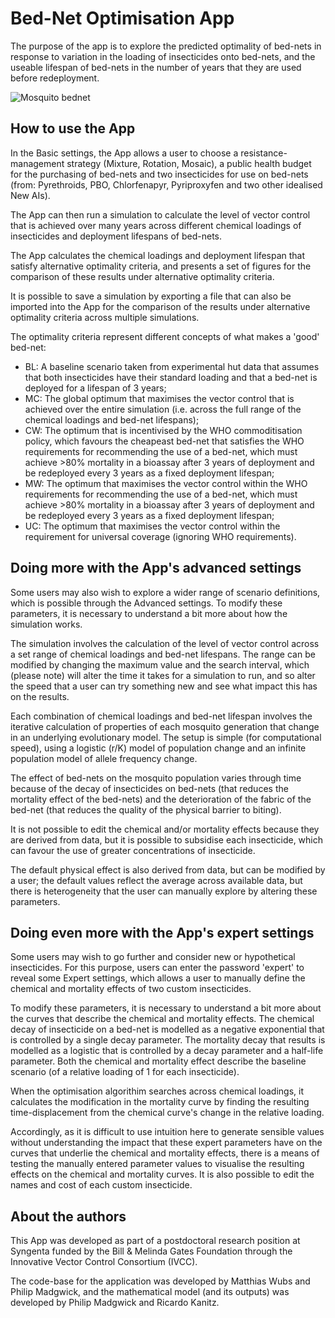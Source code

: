 # Bed-Net Optimisation App

The purpose of the app is to explore the predicted optimality of bed-nets in response to variation in the loading of insecticides onto bed-nets, and the useable lifespan of bed-nets in the number of years that they are used before redeployment.

![Mosquito bednet](www/mosquito-bednet.png)

## How to use the App

In the Basic settings, the App allows a user to choose a resistance-management strategy (Mixture, Rotation, Mosaic), a public health budget for the purchasing of bed-nets and two insecticides for use on bed-nets (from: Pyrethroids, PBO, Chlorfenapyr, Pyriproxyfen and two other idealised New AIs).

The App can then run a simulation to calculate the level of vector control that is achieved over many years across different chemical loadings of insecticides and deployment lifespans of bed-nets.

The App calculates the chemical loadings and deployment lifespan that satisfy alternative optimality criteria, and presents a set of figures for the comparison of these results under alternative optimality criteria.

It is possible to save a simulation by exporting a file that can also be imported into the App for the comparison of the results under alternative optimality criteria across multiple simulations.

The optimality criteria represent different concepts of what makes a 'good' bed-net:

- BL: A baseline scenario taken from experimental hut data that assumes that both insecticides have their standard loading and that a bed-net is deployed for a lifespan of 3 years;
- MC: The global optimum that maximises the vector control that is achieved over the entire simulation (i.e. across the full range of the chemical loadings and bed-net lifespans);
- CW: The optimum that is incentivised by the WHO commoditisation policy, which favours the cheapeast bed-net that satisfies the WHO requirements for recommending the use of a bed-net, which must achieve >80% mortality in a bioassay after 3 years of deployment and be redeployed every 3 years as a fixed deployment lifespan;
- MW: The optimum that maximises the vector control within the WHO requirements for recommending the use of a bed-net, which must achieve >80% mortality in a bioassay after 3 years of deployment and be redeployed every 3 years as a fixed deployment lifespan;
- UC: The optimum that maximises the vector control within the requirement for universal coverage (ignoring WHO requirements).

## Doing more with the App's advanced settings

Some users may also wish to explore a wider range of scenario definitions, which is possible through the Advanced settings. To modify these parameters, it is necessary to understand a bit more about how the simulation works.

The simulation involves the calculation of the level of vector control across a set range of chemical loadings and bed-net lifespans. The range can be modified by changing the maximum value and the search interval, which (please note) will alter the time it takes for a simulation to run, and so alter the speed that a user can try something new and see what impact this has on the results.

Each combination of chemical loadings and bed-net lifespan involves the iterative calculation of properties of each mosquito generation that change in an underlying evolutionary model. The setup is simple (for computational speed), using a logistic (r/K) model of population change and an infinite population model of allele frequency change.

The effect of bed-nets on the mosquito population varies through time because of the decay of insecticides on bed-nets (that reduces the mortality effect of the bed-nets) and the deterioration of the fabric of the bed-net (that reduces the quality of the physical barrier to biting).

It is not possible to edit the chemical and/or mortality effects because they are derived from data, but it is possible to subsidise each insecticide, which can favour the use of greater concentrations of insecticide.

The default physical effect is also derived from data, but can be modified by a user; the default values reflect the average across available data, but there is heterogeneity that the user can manually explore by altering these parameters.

## Doing even more with the App's expert settings

Some users may wish to go further and consider new or hypothetical insecticides. For this purpose, users can enter the password 'expert' to reveal some Expert settings, which allows a user to manually define the chemical and mortality effects of two custom insecticides.

To modify these parameters, it is necessary to understand a bit more about the curves that describe the chemical and mortality effects. The chemical decay of insecticide on a bed-net is modelled as a negative exponential that is controlled by a single decay parameter. The mortality decay that results is modelled as a logistic that is controlled by a decay parameter and a half-life parameter. Both the chemical and mortality effect describe the baseline scenario (of a relative loading of 1 for each insecticide).

When the optimisation algorithim searches across chemical loadings, it calculates the modification in the mortality curve by finding the resulting time-displacement from the chemical curve's change in the relative loading.

Accordingly, as it is difficult to use intuition here to generate sensible values without understanding the impact that these expert parameters have on the curves that underlie the chemical and mortality effects, there is a means of testing the manually entered parameter values to visualise the resulting effects on the chemical and mortality curves. It is also possible to edit the names and cost of each custom insecticide.

## About the authors

This App was developed as part of a postdoctoral research position at Syngenta funded by the Bill & Melinda Gates Foundation through the Innovative Vector Control Consortium (IVCC).

The code-base for the application was developed by Matthias Wubs and Philip Madgwick, and the mathematical model (and its outputs) was developed by Philip Madgwick and Ricardo Kanitz.
